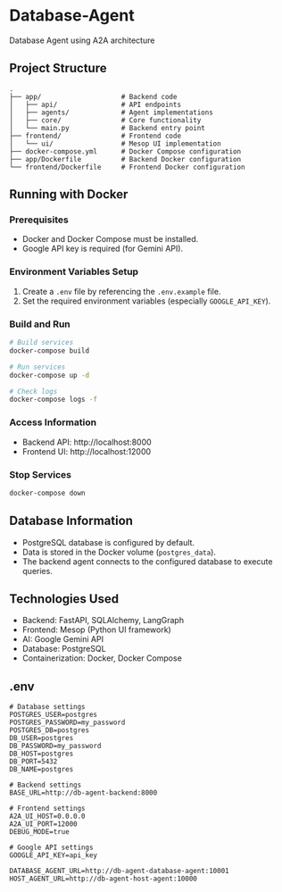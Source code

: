 # Database-Agent
Database Agent using A2A architecture

## Project Structure
```
.
├── app/                    # Backend code
│   ├── api/                # API endpoints
│   ├── agents/             # Agent implementations
│   ├── core/               # Core functionality
│   └── main.py             # Backend entry point
├── frontend/               # Frontend code
│   └── ui/                 # Mesop UI implementation
├── docker-compose.yml      # Docker Compose configuration
├── app/Dockerfile          # Backend Docker configuration
└── frontend/Dockerfile     # Frontend Docker configuration
```

## Running with Docker

### Prerequisites
- Docker and Docker Compose must be installed.
- Google API key is required (for Gemini API).

### Environment Variables Setup
1. Create a `.env` file by referencing the `.env.example` file.
2. Set the required environment variables (especially `GOOGLE_API_KEY`).

### Build and Run
```bash
# Build services
docker-compose build

# Run services
docker-compose up -d

# Check logs
docker-compose logs -f
```

### Access Information
- Backend API: http://localhost:8000
- Frontend UI: http://localhost:12000

### Stop Services
```bash
docker-compose down
```

## Database Information
- PostgreSQL database is configured by default.
- Data is stored in the Docker volume (`postgres_data`).
- The backend agent connects to the configured database to execute queries.

## Technologies Used
- Backend: FastAPI, SQLAlchemy, LangGraph
- Frontend: Mesop (Python UI framework)
- AI: Google Gemini API
- Database: PostgreSQL
- Containerization: Docker, Docker Compose


## .env
```
# Database settings
POSTGRES_USER=postgres
POSTGRES_PASSWORD=my_password
POSTGRES_DB=postgres
DB_USER=postgres
DB_PASSWORD=my_password
DB_HOST=postgres
DB_PORT=5432
DB_NAME=postgres

# Backend settings
BASE_URL=http://db-agent-backend:8000

# Frontend settings
A2A_UI_HOST=0.0.0.0
A2A_UI_PORT=12000
DEBUG_MODE=true

# Google API settings
GOOGLE_API_KEY=api_key

DATABASE_AGENT_URL=http://db-agent-database-agent:10001
HOST_AGENT_URL=http://db-agent-host-agent:10000

```
